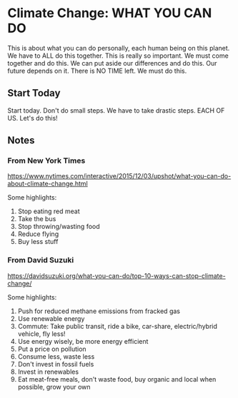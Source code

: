 # Climate Change: WHAT YOU CAN DO

This is about what you can do personally, each human being on this planet. We have to ALL do this together. This is really so important. We must come together and do this. We can put aside our differences and do this. Our future depends on it. There is NO TIME left. We must do this.

## Start Today

Start today. Don't do small steps. We have to take drastic steps. EACH OF US. Let's do this!

## Notes

### From New York Times

https://www.nytimes.com/interactive/2015/12/03/upshot/what-you-can-do-about-climate-change.html

Some highlights:

1. Stop eating red meat
1. Take the bus
1. Stop throwing/wasting food
1. Reduce flying
1. Buy less stuff


### From David Suzuki

https://davidsuzuki.org/what-you-can-do/top-10-ways-can-stop-climate-change/

Some highlights:

1. Push for reduced methane emissions from fracked gas
1. Use renewable energy
1. Commute: Take public transit, ride a bike, car-share, electric/hybrid vehicle, fly less!
1. Use energy wisely, be more energy efficient
1. Put a price on pollution
1. Consume less, waste less
1. Don't invest in fossil fuels
1. Invest in renewables
1. Eat meat-free meals, don't waste food, buy organic and local when possible, grow your own

